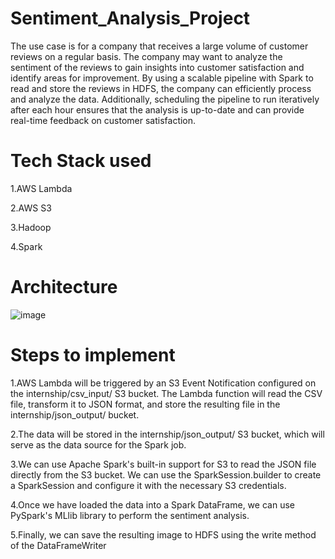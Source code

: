 # Sentiment_Analysis_Project

The use case is for a company that receives a large volume of customer reviews on a regular basis. The company may want to analyze the sentiment of the reviews to gain insights into customer satisfaction and identify areas for improvement. By using a scalable pipeline with Spark to read and store the reviews in HDFS, the company can efficiently process and analyze the data. Additionally, scheduling the pipeline to run iteratively after each hour ensures that the analysis is up-to-date and can provide real-time feedback on customer satisfaction.


# Tech Stack used

1.AWS Lambda 

2.AWS S3

3.Hadoop

4.Spark

# Architecture
![image](https://user-images.githubusercontent.com/58679637/222682521-771e4588-a4cf-496d-a8ee-8ebacd3fa423.png)


# Steps to implement

1.AWS Lambda will be triggered by an S3 Event Notification configured on the internship/csv_input/ S3 bucket. The Lambda function will read the CSV file, transform it to JSON format, and store the resulting file in the internship/json_output/ bucket.

2.The data will be stored in the internship/json_output/ S3 bucket, which will serve as the data source for the Spark job.

3.We can use Apache Spark's built-in support for S3 to read the JSON file directly from the S3 bucket. We can use the SparkSession.builder to create a SparkSession and configure it with the necessary S3 credentials.

4.Once we have loaded the data into a Spark DataFrame, we can use PySpark's MLlib library to perform the sentiment analysis. 

5.Finally, we can save the resulting image to HDFS using the write method of the DataFrameWriter
